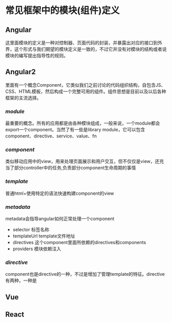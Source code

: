 # 常见框架中的模块(组件)定义


## Angular

这里面模块的定义是一种对控制器、页面代码的封装，并暴露出对应的接口到外界，这个形式与我们期望的模块定义是一致的，不过它并没有对模块的结构或者说模块的编写提出指导性的规则。

## Angular2

里面有一个概念Component，它类似我们之前讨论的代码组织结构，自包含JS、CSS、HTML模板，然后构成一个完整可用的组件。组件思想是目前以及以后各种框架的主流选择。

### _module_
最重要的概念。所有的应用都是由各种模块组成，一般来说，一个module都会export一个component。当然了有一些是library module，它可以包含component、directive、service、value、fn

### _component_ 
类似移动应用中的view，用来处理页面展示和用户交互，但不仅仅是view，还充当了部分controller中的任务,负责部分component生命周期的事情

### _template_
普通html+使用特定的语法快速构建component的view

### _metadata_
metadata会指导angular如何正常处理一个component
- selector <XXX>标签名称
- templateUrl template文件地址
- directives 这个component里面所依赖的directives和components
- providers 模块依赖注入

### _directive_
component也是directive的一种，不过是增加了管理template的特征。directive有两种，一种是


## Vue 



## React
